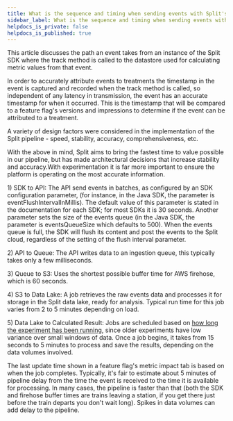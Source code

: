 ```yaml
---
title: What is the sequence and timing when sending events with Split's track method?
sidebar_label: What is the sequence and timing when sending events with Split's track method?
helpdocs_is_private: false
helpdocs_is_published: true
---
```


<p>
  <button hidden style={{borderRadius:'8px', border:'1px', fontFamily:'Courier New', fontWeight:'800', textAlign:'left'}}> help.split.io link: https://help.split.io/hc/en-us/articles/360029716732-What-is-the-sequence-and-timing-when-sending-events-with-Split-s-track-method </button>
</p>

<p>
  This article discusses the path an event takes from an instance of the Split
  SDK where the track method is called to the datastore used for calculating metric
  values from that event.
</p>
<p>
  In order to accurately attribute events to treatments the timestamp in the event
  is captured and recorded when the track method is called, so independent of any
  latency in transmission, the event has an accurate timestamp for when it occurred.
  This is the timestamp that will be compared to a feature flag's versions and
  impressions to determine if the event can be attributed to a treatment.
</p>
<p>
  A variety of design factors were considered in the implementation of the Split
  pipeline - speed, stability, accuracy, comprehensiveness, etc.
</p>
<p>
  With the above in mind, Split aims to bring the fastest time to value possible
  in our pipeline, but has made architectural decisions that increase stability
  and accuracy.With experimentation it is far more important to ensure the
  platform is operating on the most accurate information.
</p>
<p>
  1) SDK to API: The API send events in batches, as configured by an SDK configuration
  parameter, (for instance, in the Java SDK, the parameter is eventFlushIntervalInMillis).
  The default value of this parameter is stated in the documentation for each SDK;
  for most SDKs it is 30 seconds. Another parameter sets the size of the events
  queue (in the Java SDK, the parameter is
  <span>eventsQueueSize which defaults to 500). When the events queue is full, the SDK will flush its content and post the events to the Split cloud, regardless of the setting of the flush interval parameter.</span>
</p>
<p>
  2) API to Queue: The API writes data to an ingestion queue, this typically takes
  only a few milliseconds.
</p>
<p>
  3) Queue to S3: Uses the shortest possible buffer time for AWS firehose, which
  is 60 seconds.
</p>
<p>
  4) S3 to Data Lake: A job retrieves the raw events data and processes it for
  storage in the Split data lake, ready for analysis. Typical run time for this
  job varies from 2 to 5 minutes depending on load.
</p>
<p>
  5) Data Lake to Calculated Result: Jobs are scheduled based on
  <a href="https://help.split.io/hc/en-us/articles/360019836212-When-are-Metric-Cards-updated" target="_self">how long the experiment has been running</a>,
  since older experiments have low variance over small windows of data. Once a
  job begins, it takes from 15 seconds to 5 minutes to process and save the results,
  depending on the data volumes involved.
</p>
<p>
  The last update time shown in a feature flag's metric impact tab is based on
  when the job completes. Typically, it's fair to estimate about 5 minutes of pipeline
  delay from the time the event is received to the time it is available for processing.
  In many cases, the pipeline is faster than that (both the SDK and firehose buffer
  times are trains leaving a station, if you get there just before the train departs
  you don't wait long). Spikes in data volumes can add delay to the pipeline.
</p>